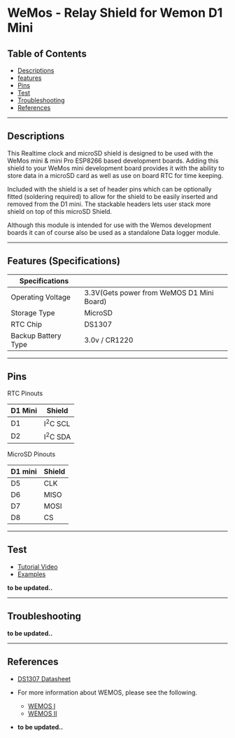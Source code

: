 # WeMos - Relay Shield for Wemon D1 Mini

## Table of Contents

-   [Descriptions](#descriptions)
-   [features](#features)
-   [Pins](#pins)
-   [Test](#test-code)
-   [Troubleshooting](#troubleshooting)
-   [References](#references)

---

## Descriptions

This Realtime clock and microSD shield is designed to be used with the WeMos mini & mini Pro ESP8266 based development boards. Adding this shield to your WeMos mini development board provides it with the ability to store data in a microSD card as well as use on board RTC for time keeping.

Included with the shield is a set of header pins which can be optionally fitted (soldering required) to allow for the shield to be easily inserted and removed from the D1 mini. The stackable headers lets user stack more shield on top of this microSD Shield.

Although this module is intended for use with the Wemos development boards it can of course also be used as a standalone Data logger module.

---

## Features (Specifications)

| Specifications      |                                           |
| ------------------- | ----------------------------------------- |
| Operating Voltage   | 3.3V(Gets power from WeMOS D1 Mini Board) |
| Storage Type        | MicroSD                                   |
| RTC Chip            | DS1307                                    |
| Backup Battery Type | 3.0v / CR1220                             |

---

## Pins

RTC Pinouts

| D1 Mini | Shield             |
| ------- | ------------------ |
| D1      | I<sup>2</sup>C SCL |
| D2      | I<sup>2</sup>C SDA |

MicroSD Pinouts

| D1 mini | Shield |
| ------- | ------ |
| D5      | CLK    |
| D6      | MISO   |
| D7      | MOSI   |
| D8      | CS     |

---

## Test

-   [Tutorial Video](https://youtu.be/lgEU6TPYK3g)
-   [Examples](https://bit.ly/3cYbj7c)

**to be updated..**

---

## Troubleshooting

**to be updated..**

---

## References

-   [DS1307 Datasheet](https://bit.ly/3cYyNJs)

-   For more information about WEMOS, please see the following.

    -   [WEMOS I](https://www.youtube.com/watch?v=G73fiaOpUAc)
    -   [WEMOS II](https://www.youtube.com/watch?v=TKN9WmunCQU)

-   **to be updated..**
